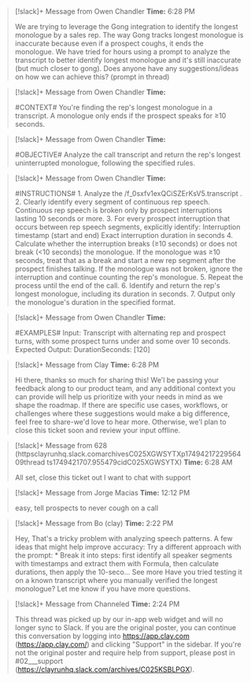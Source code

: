 > [!slack]+ Message from Owen Chandler
> **Time:** 6:28 PM
>
> We are trying to leverage the Gong integration to identify the longest monologue by a sales rep. The way Gong tracks longest monologue is inaccurate because even if a prospect coughs, it ends the monologue. We have tried for hours using a prompt to analyze the transcript to better identify longest monologue and it's still inaccurate (but much closer to gong). Does anyone have any suggestions/ideas on how we can achieve this? (prompt in thread)

> [!slack]+ Message from Owen Chandler
> **Time:** 
>
> #CONTEXT# You're finding the rep's longest monologue in a transcript. A monologue only ends if the prospect speaks for ≥10 seconds.

> [!slack]+ Message from Owen Chandler
> **Time:** 
>
> #OBJECTIVE# Analyze the call transcript and return the rep's longest uninterrupted monologue, following the specified rules.

> [!slack]+ Message from Owen Chandler
> **Time:** 
>
> #INSTRUCTIONS# 1. Analyze the /f_0sxfv1exQCiSZErKsV5.transcript . 2. Clearly identify every segment of continuous rep speech. Continuous rep speech is broken only by prospect interruptions lasting 10 seconds or more. 3. For every prospect interruption that occurs between rep speech segments, explicitly identify: Interruption timestamp (start and end) Exact interruption duration in seconds 4. Calculate whether the interruption breaks (≥10 seconds) or does not break (<10 seconds) the monologue. If the monologue was ≥10 seconds, treat that as a break and start a new rep segment after the prospect finishes talking. If the monologue was not broken, ignore the interruption and continue counting the rep's monologue. 5. Repeat the process until the end of the call. 6. Identify and return the rep's longest monologue, including its duration in seconds. 7. Output only the monologue's duration in the specified format.

> [!slack]+ Message from Owen Chandler
> **Time:** 
>
> #EXAMPLES# Input: Transcript with alternating rep and prospect turns, with some prospect turns under and some over 10 seconds. Expected Output: DurationSeconds: [120]

> [!slack]+ Message from Clay
> **Time:** 6:28 PM
>
> Hi there, thanks so much for sharing this! We'l be passing your feedback along to our product team, and any additional context you can provide will help us prioritize with your needs in mind as we shape the roadmap. If there are specific use cases, workflows, or challenges where these suggestions would make a big difference, feel free to share-we'd love to hear more. Otherwise, we'l plan to close this ticket soon and review your input offline.

> [!slack]+ Message from 628 (httpsclayrunhq.slack.comarchivesC025XGWSYTXp1749421722956409thread ts1749421707.955479cidC025XGWSYTX)
> **Time:** 6:28 AM
>
> All set, close this ticket out I want to chat with support

> [!slack]+ Message from Jorge Macias
> **Time:** 12:12 PM
>
> easy, tell prospects to never cough on a call

> [!slack]+ Message from Bo (clay)
> **Time:** 2:22 PM
>
> Hey, That's a tricky problem with analyzing speech patterns. A few ideas that might help improve accuracy: Try a different approach with the prompt: * Break it into steps: first identify all speaker segments with timestamps and extract them with Formula, then calculate durations, then apply the 10-seco... See more Have you tried testing it on a known transcript where you manually verified the longest monologue? Let me know if you have more questions.

> [!slack]+ Message from Channeled
> **Time:** 2:24 PM
>
> This thread was picked up by our in-app web widget and will no longer sync to Slack. If you are the original poster, you can continue this conversation by logging into https://app.clay.com (https://app.clay.com/) and clicking "Support" in the sidebar. If you're not the original poster and require help from support, please post in #02___support (https://clayrunhq.slack.com/archives/C025KSBLPGX).